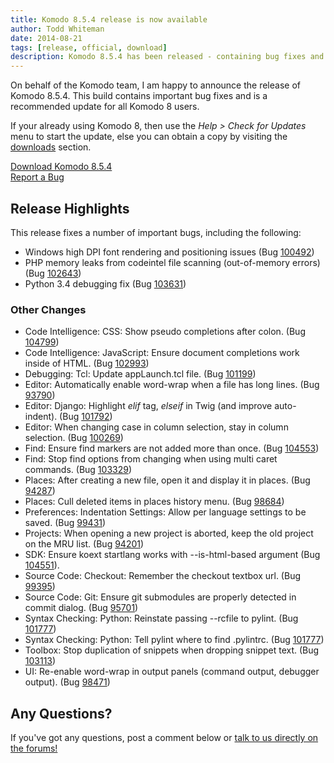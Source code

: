 ```yaml
---
title: Komodo 8.5.4 release is now available
author: Todd Whiteman
date: 2014-08-21
tags: [release, official, download]
description: Komodo 8.5.4 has been released - containing bug fixes and improvements.
---
```


On behalf of the Komodo team, I am happy to announce the release of Komodo
8.5.4. This build contains important bug fixes and is a recommended update for
all Komodo 8 users.

If your already using Komodo 8, then use the *Help > Check for Updates* menu to
start the update, else you can obtain a copy by visiting the
[downloads](/download) section.

<div class="centered">
    <div class="spacer"></div>
    <a href="/download" class="button big primary">
        <i class="icon icon-download"></i>
        Download Komodo 8.5.4
    </a>
    <div class="spacer-half"></div>
    <span>
        <i class="icon icon-bug"></i>
        <a href="https://bugs.activestate.com/enter_bug.cgi?product=Komodo&version=8.5.4" target="_blank">Report a Bug</a>
    </span>
</div>

## Release Highlights

This release fixes a number of important bugs, including the following:

* Windows high DPI font rendering and positioning issues (Bug [100492](http://bugs.activestate.com/show_bug.cgi?id=100492))
* PHP memory leaks from codeintel file scanning (out-of-memory errors) (Bug [102643](http://bugs.activestate.com/show_bug.cgi?id=102643))
* Python 3.4 debugging fix (Bug [103631](http://bugs.activestate.com/show_bug.cgi?id=103631))

### Other Changes

*    Code Intelligence: CSS: Show pseudo completions after colon. (Bug [104799](https://bugs.activestate.com/show_bug.cgi?id=104799))
*    Code Intelligence: JavaScript: Ensure document completions work inside of HTML. (Bug [102993](http://bugs.activestate.com/show_bug.cgi?id=102993))
*    Debugging: Tcl: Update appLaunch.tcl file. (Bug [101199](http://bugs.activestate.com/show_bug.cgi?id=101199))
*    Editor: Automatically enable word-wrap when a file has long lines. (Bug [93790](http://bugs.activestate.com/show_bug.cgi?id=93790))
*    Editor: Django: Highlight *elif* tag, *elseif* in Twig (and improve auto-indent). (Bug [101792](http://bugs.activestate.com/show_bug.cgi?id=101792))
*    Editor: When changing case in column selection, stay in column selection. (Bug [100269](http://bugs.activestate.com/show_bug.cgi?id=100269))
*    Find: Ensure find markers are not added more than once. (Bug [104553](http://bugs.activestate.com/show_bug.cgi?id=104553))
*    Find: Stop find options from changing when using multi caret commands. (Bug [103329](http://bugs.activestate.com/show_bug.cgi?id=103329))
*    Places: After creating a new file, open it and display it in places. (Bug [94287](http://bugs.activestate.com/show_bug.cgi?id=94287))
*    Places: Cull deleted items in places history menu. (Bug [98684](http://bugs.activestate.com/show_bug.cgi?id=98684))
*    Preferences: Indentation Settings: Allow per language settings to be saved. (Bug [99431](http://bugs.activestate.com/show_bug.cgi?id=99431))
*    Projects: When opening a new project is aborted, keep the old project on the MRU list. (Bug [94201](http://bugs.activestate.com/show_bug.cgi?id=94201))
*    SDK: Ensure koext startlang works with --is-html-based argument (Bug [104551](http://bugs.activestate.com/show_bug.cgi?id=104551)).
*    Source Code: Checkout: Remember the checkout textbox url. (Bug [99395](http://bugs.activestate.com/show_bug.cgi?id=99395))
*    Source Code: Git: Ensure git submodules are properly detected in commit dialog. (Bug [95701](http://bugs.activestate.com/show_bug.cgi?id=95701))
*    Syntax Checking: Python: Reinstate passing --rcfile to pylint. (Bug [101777](http://bugs.activestate.com/show_bug.cgi?id=101777))
*    Syntax Checking: Python: Tell pylint where to find .pylintrc. (Bug [101777](http://bugs.activestate.com/show_bug.cgi?id=101777))
*    Toolbox: Stop duplication of snippets when dropping snippet text. (Bug [103113](http://bugs.activestate.com/show_bug.cgi?id=103113))
*    UI: Re-enable word-wrap in output panels (command output, debugger output). (Bug [98471](http://bugs.activestate.com/show_bug.cgi?id=98471))

## Any Questions?

If you've got any questions, post a comment below or [talk to us directly on the
forums!](http://forum.komodoide.com/)
